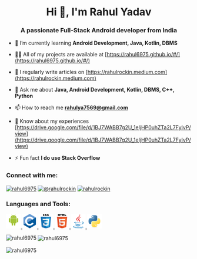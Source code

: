 <h1 align="center">Hi 👋, I'm Rahul Yadav</h1>
<h3 align="center">A passionate Full-Stack Android developer from India</h3>

- 🌱 I’m currently learning **Android Development, Java, Kotlin, DBMS**

- 👨‍💻 All of my projects are available at [https://rahul6975.github.io/#/](https://rahul6975.github.io/#/)

- 📝 I regularly write articles on [https://rahulrockin.medium.com](https://rahulrockin.medium.com)

- 💬 Ask me about **Java, Android Development, Kotlin, DBMS, C++, Python**

- 📫 How to reach me **rahulya7569@gmail.com**

- 📄 Know about my experiences [https://drive.google.com/file/d/1BJ7WABB7g2U_1eIjHP0uhZTa2L7FyIvP/view](https://drive.google.com/file/d/1BJ7WABB7g2U_1eIjHP0uhZTa2L7FyIvP/view)

- ⚡ Fun fact **I do use Stack Overflow**

<h3 align="left">Connect with me:</h3>
<p align="left">
<a href="https://linkedin.com/in/rahul6975" target="blank"><img align="center" src="https://cdn.jsdelivr.net/npm/simple-icons@3.0.1/icons/linkedin.svg" alt="rahul6975" height="30" width="40" /></a>
<a href="https://medium.com/@rahulrockin" target="blank"><img align="center" src="https://cdn.jsdelivr.net/npm/simple-icons@3.0.1/icons/medium.svg" alt="@rahulrockin" height="30" width="40" /></a>
<a href="https://www.hackerrank.com/rahulrockin" target="blank"><img align="center" src="https://img.shields.io/badge/-Hackerrank-2EC866?style=for-the-badge&logo=HackerRank&logoColor=white" alt="rahulrockin" height="30" width="130" /></a>
</p>

<h3 align="left">Languages and Tools:</h3>
<p align="left"> <a href="https://developer.android.com" target="_blank"> <img src="https://raw.githubusercontent.com/devicons/devicon/master/icons/android/android-original-wordmark.svg" alt="android" width="40" height="40"/> </a> <a href="https://www.cprogramming.com/" target="_blank"> <img src="https://raw.githubusercontent.com/devicons/devicon/master/icons/c/c-original.svg" alt="c" width="40" height="40"/> </a> <a href="https://www.w3schools.com/css/" target="_blank"> <img src="https://raw.githubusercontent.com/devicons/devicon/master/icons/css3/css3-original-wordmark.svg" alt="css3" width="40" height="40"/> </a> <a href="https://www.w3.org/html/" target="_blank"> <img src="https://raw.githubusercontent.com/devicons/devicon/master/icons/html5/html5-original-wordmark.svg" alt="html5" width="40" height="40"/> </a> <a href="https://www.java.com" target="_blank"> <img src="https://raw.githubusercontent.com/devicons/devicon/master/icons/java/java-original.svg" alt="java" width="40" height="40"/> </a> <a href="https://www.python.org" target="_blank"> <img src="https://raw.githubusercontent.com/devicons/devicon/master/icons/python/python-original.svg" alt="python" width="40" height="40"/> </a> </p>

<p><img align="left" src="https://github-readme-stats.vercel.app/api/top-langs?username=rahul6975&show_icons=true&locale=en&layout=compact" alt="rahul6975" /></p>

<p>&nbsp;<img align="center" src="https://github-readme-stats.vercel.app/api?username=rahul6975&show_icons=true&locale=en" alt="rahul6975" /></p>

<p><img align="center" src="https://github-readme-streak-stats.herokuapp.com/?user=rahul6975&" alt="rahul6975" /></p>
